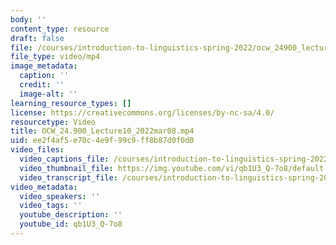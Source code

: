 ```yaml
---
body: ''
content_type: resource
draft: false
file: /courses/introduction-to-linguistics-spring-2022/ocw_24900_lecture10_2022mar08_360p_16_9.mp4
file_type: video/mp4
image_metadata:
  caption: ''
  credit: ''
  image-alt: ''
learning_resource_types: []
license: https://creativecommons.org/licenses/by-nc-sa/4.0/
resourcetype: Video
title: OCW_24.900_Lecture10_2022mar08.mp4
uid: ee2f4af5-e70c-4e9f-99c9-ff8b87d0f0d0
video_files:
  video_captions_file: /courses/introduction-to-linguistics-spring-2022-spring-2022/1qrLzq7wII0saS3YIZTqp0YusgM1HH7vQ_transcript.webvtt
  video_thumbnail_file: https://img.youtube.com/vi/qb1U3_Q-7o8/default.jpg
  video_transcript_file: /courses/introduction-to-linguistics-spring-2022-spring-2022/1qrLzq7wII0saS3YIZTqp0YusgM1HH7vQ_transcript.pdf
video_metadata:
  video_speakers: ''
  video_tags: ''
  youtube_description: ''
  youtube_id: qb1U3_Q-7o8
---
```

